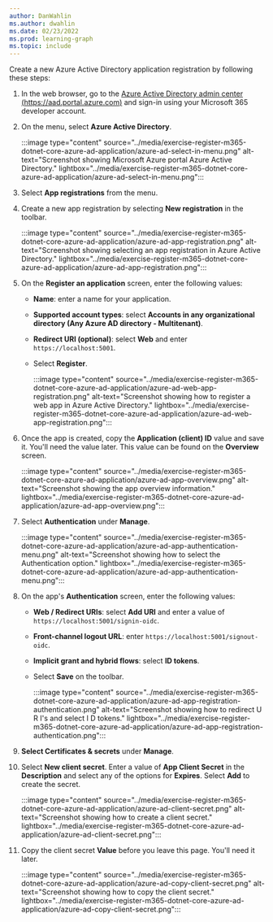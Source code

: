 ```yaml
---
author: DanWahlin
ms.author: dwahlin
ms.date: 02/23/2022
ms.prod: learning-graph
ms.topic: include
---
```


Create a new Azure Active Directory application registration by following these steps:

1. In the web browser, go to the [Azure Active Directory admin center (https://aad.portal.azure.com)](https://aad.portal.azure.com) and sign-in using your Microsoft 365 developer account.
1. On the menu, select **Azure Active Directory**.

    :::image type="content" source="../media/exercise-register-m365-dotnet-core-azure-ad-application/azure-ad-select-in-menu.png" alt-text="Screenshot showing Microsoft Azure portal Azure Active Directory." lightbox="../media/exercise-register-m365-dotnet-core-azure-ad-application/azure-ad-select-in-menu.png":::

1. Select **App registrations** from the menu.
1. Create a new app registration by selecting **New registration** in the toolbar.

    :::image type="content" source="../media/exercise-register-m365-dotnet-core-azure-ad-application/azure-ad-app-registration.png" alt-text="Screenshot showing selecting an app registration in Azure Active Directory." lightbox="../media/exercise-register-m365-dotnet-core-azure-ad-application/azure-ad-app-registration.png":::

1. On the **Register an application** screen, enter the following values:

   - **Name**: enter a name for your application.
   - **Supported account types**: select **Accounts in any organizational directory (Any Azure AD directory - Multitenant)**.
   - **Redirect URI (optional)**: select **Web** and enter `https://localhost:5001`.
   - Select **Register**.

       :::image type="content" source="../media/exercise-register-m365-dotnet-core-azure-ad-application/azure-ad-web-app-registration.png" alt-text="Screenshot showing how to register a web app in Azure Active Directory." lightbox="../media/exercise-register-m365-dotnet-core-azure-ad-application/azure-ad-web-app-registration.png":::

1. Once the app is created, copy the **Application (client) ID** value and save it. You'll need the value later. This value can be found on the **Overview** screen.

    :::image type="content" source="../media/exercise-register-m365-dotnet-core-azure-ad-application/azure-ad-app-overview.png" alt-text="Screenshot showing the app overview information." lightbox="../media/exercise-register-m365-dotnet-core-azure-ad-application/azure-ad-app-overview.png":::

1. Select **Authentication** under **Manage**.

    :::image type="content" source="../media/exercise-register-m365-dotnet-core-azure-ad-application/azure-ad-app-authentication-menu.png" alt-text="Screenshot showing how to select the Authentication option." lightbox="../media/exercise-register-m365-dotnet-core-azure-ad-application/azure-ad-app-authentication-menu.png":::

1. On the app's **Authentication** screen, enter the following values:

    - **Web / Redirect URIs**: select **Add URI** and enter a value of `https://localhost:5001/signin-oidc`.
    - **Front-channel logout URL**: enter `https://localhost:5001/signout-oidc`.
    - **Implicit grant and hybrid flows**: select **ID tokens**.
    - Select **Save** on the toolbar.

        :::image type="content" source="../media/exercise-register-m365-dotnet-core-azure-ad-application/azure-ad-app-registration-authentication.png" alt-text="Screenshot showing how to redirect U R I's and select I D tokens." lightbox="../media/exercise-register-m365-dotnet-core-azure-ad-application/azure-ad-app-registration-authentication.png":::

1. **Select Certificates & secrets** under **Manage**.
1. Select **New client secret**. Enter a value of **App Client Secret** in the **Description** and select any of the options for **Expires**. Select **Add** to create the secret.

    :::image type="content" source="../media/exercise-register-m365-dotnet-core-azure-ad-application/azure-ad-client-secret.png" alt-text="Screenshot showing how to create a client secret." lightbox="../media/exercise-register-m365-dotnet-core-azure-ad-application/azure-ad-client-secret.png":::

1. Copy the client secret **Value** before you leave this page. You'll need it later.

    :::image type="content" source="../media/exercise-register-m365-dotnet-core-azure-ad-application/azure-ad-copy-client-secret.png" alt-text="Screenshot showing how to copy the client secret." lightbox="../media/exercise-register-m365-dotnet-core-azure-ad-application/azure-ad-copy-client-secret.png":::
